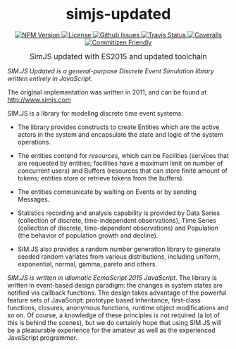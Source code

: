 <big><h1 align="center">simjs-updated</h1></big>

<p align="center">
  <a href="https://npmjs.org/package/simjs-updated">
    <img src="https://img.shields.io/npm/v/simjs-updated.svg" alt="NPM Version">
  </a>

  <a href="http://opensource.org/licenses/MIT">
    <img src="https://img.shields.io/npm/l/simjs-updated.svg" alt="License">
  </a>

  <a href="https://github.com/btelles/simjs-updated/issues">
    <img src="https://img.shields.io/github/issues/btelles/simjs-updated.svg" alt="Github Issues">
  </a>


  <a href="https://travis-ci.org/btelles/simjs-updated">
    <img src="https://img.shields.io/travis/btelles/simjs-updated.svg" alt="Travis Status">
  </a>



  <a href="https://coveralls.io/github/btelles/simjs-updated">
    <img src="https://img.shields.io/coveralls/btelles/simjs-updated.svg" alt="Coveralls">
  </a>



  <a href="http://commitizen.github.io/cz-cli/">
    <img src="https://img.shields.io/badge/commitizen-friendly-brightgreen.svg" alt="Commitizen Friendly">
  </a>

</p>

<p align="center"><big>
SimJS updated with ES2015 and updated toolchain
</big></p>



*SIM.JS Updated is a general-purpose Discrete Event Simulation library written entirely in JavaScript.*

The original implementation was written in 2011, and can be found at http://www.simjs.com

SIM.JS is a library for modeling discrete time event systems:

  * The library provides constructs to create Entities which are the active
  actors in the system and encapsulate the state and logic of the system
  operations.

  * The entities contend for *resources*, which can be Facilities (services
  that are requested by entities; facilities have a maximum limit on number
  of concurrent users) and Buffers (resources that can store finite amount
  of tokens; entities store or retrieve tokens from the buffers).

  * The entities communicate by waiting on Events or by sending Messages.

  * Statistics recording and analysis capability is provided by Data Series
  (collection of discrete, time-independent observations), Time Series
  (collection of discrete, time-dependent observations) and Population
  (the behavior of population growth and decline).

  * SIM.JS also provides a random number generation library to generate seeded
  random variates from various distributions, including uniform, exponential,
  normal, gamma, pareto and others.

*SIM.JS is written in _idiomatic_  EcmaScript 2015 JavaScript*. The library is
written in event-based design paradigm: the changes in system states are notified
via callback functions. The design takes advantage of the powerful feature sets
of JavaScript: prototype based inheritance, first-class functions, closures,
anonymous functions, runtime object modifications and so on. Of course, a
knowledge of these principles is not required (a lot of this is behind the scenes),
but we do certainly hope that using SIM.JS will be a pleasurable experience for
the amateur as well as the experienced JavaScript programmer.
